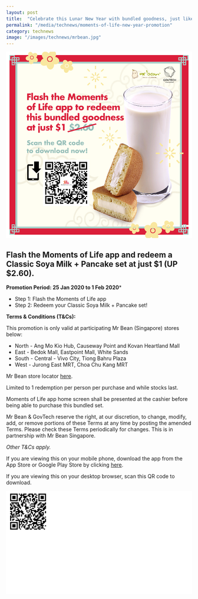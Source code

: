 ```yaml
---
layout: post
title:  "Celebrate this Lunar New Year with bundled goodness, just like the Moments of Life app!"
permalink: "/media/technews/moments-of-life-new-year-promotion"
category: technews
image: "/images/technews/mrbean.jpg"
---
```


![MOL](/images/technews/mrbean.jpg)


Flash the Moments of Life app and redeem a Classic Soya Milk + Pancake set at just $1 (UP $2.60).
---

**Promotion Period: 25 Jan 2020 to 1 Feb 2020***

 - Step 1: Flash the Moments of Life app
 - Step 2: Redeem your Classic Soya Milk + Pancake set!

**Terms & Conditions (T&Cs):**

This promotion is only valid at participating Mr Bean (Singapore) stores below:

 - North - Ang Mo Kio Hub, Causeway Point and Kovan Heartland Mall
 - East - Bedok Mall, Eastpoint Mall, White Sands
 - South - Central - Vivo City, Tiong Bahru Plaza
 - West - Jurong East MRT, Choa Chu Kang MRT

Mr Bean store locator [here](http://www.mrbean.com.sg/store-locator).

Limited to 1 redemption per person per purchase and while stocks last. 

Moments of Life app home screen shall be presented at the cashier before being able to purchase this bundled set.

Mr Bean & GovTech reserve the right, at our discretion, to change, modify, add, or remove portions of these Terms at any time by posting the amended Terms. Please check these Terms periodically for changes. This is in partnership with Mr Bean Singapore.

*Other T&Cs apply.*

If you are viewing this on your mobile phone, download the app from the App Store or Google Play Store by clicking [here](https://momentsoflifeapp.page.link/ZH7o). 

If you are viewing this on your desktop browser, scan this QR code to download.

![Moments of Life Product Features](/images/programmes/products-and-services/mol-qrcode.png)
